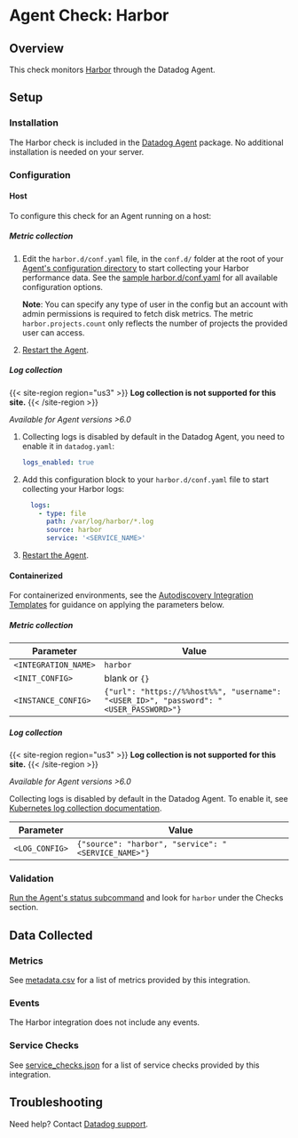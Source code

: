 # Agent Check: Harbor

## Overview

This check monitors [Harbor][1] through the Datadog Agent.

## Setup

### Installation

The Harbor check is included in the [Datadog Agent][2] package. No additional installation is needed on your server.

### Configuration

<!-- xxx tabs xxx -->
<!-- xxx tab "Host" xxx -->

#### Host

To configure this check for an Agent running on a host:

##### Metric collection

1. Edit the `harbor.d/conf.yaml` file, in the `conf.d/` folder at the root of your [Agent's configuration directory][3] to start collecting your Harbor performance data. See the [sample harbor.d/conf.yaml][4] for all available configuration options.

    **Note**: You can specify any type of user in the config but an account with admin permissions is required to fetch disk metrics. The metric `harbor.projects.count` only reflects the number of projects the provided user can access.

2. [Restart the Agent][5].

##### Log collection

{{< site-region region="us3" >}}
**Log collection is not supported for this site.**
{{< /site-region >}}

_Available for Agent versions >6.0_

1. Collecting logs is disabled by default in the Datadog Agent, you need to enable it in `datadog.yaml`:

   ```yaml
   logs_enabled: true
   ```

2. Add this configuration block to your `harbor.d/conf.yaml` file to start collecting your Harbor logs:

   ```yaml
     logs:
       - type: file
         path: /var/log/harbor/*.log
         source: harbor
         service: '<SERVICE_NAME>'
   ```

3. [Restart the Agent][5].

<!-- xxz tab xxx -->
<!-- xxx tab "Containerized" xxx -->

#### Containerized

For containerized environments, see the [Autodiscovery Integration Templates][6] for guidance on applying the parameters below.

##### Metric collection

| Parameter            | Value                                                                                 |
| -------------------- | ------------------------------------------------------------------------------------- |
| `<INTEGRATION_NAME>` | `harbor`                                                                              |
| `<INIT_CONFIG>`      | blank or `{}`                                                                         |
| `<INSTANCE_CONFIG>`  | `{"url": "https://%%host%%", "username": "<USER_ID>", "password": "<USER_PASSWORD>"}` |

##### Log collection

{{< site-region region="us3" >}}
**Log collection is not supported for this site.**
{{< /site-region >}}

_Available for Agent versions >6.0_

Collecting logs is disabled by default in the Datadog Agent. To enable it, see [Kubernetes log collection documentation][7].

| Parameter      | Value                                               |
| -------------- | --------------------------------------------------- |
| `<LOG_CONFIG>` | `{"source": "harbor", "service": "<SERVICE_NAME>"}` |

<!-- xxz tab xxx -->
<!-- xxz tabs xxx -->

### Validation

[Run the Agent's status subcommand][8] and look for `harbor` under the Checks section.

## Data Collected

### Metrics

See [metadata.csv][9] for a list of metrics provided by this integration.

### Events

The Harbor integration does not include any events.

### Service Checks

See [service_checks.json][11] for a list of service checks provided by this integration.

## Troubleshooting

Need help? Contact [Datadog support][10].


[1]: https://goharbor.io
[2]: https://app.datadoghq.com/account/settings#agent
[3]: https://docs.datadoghq.com/agent/guide/agent-configuration-files/
[4]: https://github.com/DataDog/integrations-core/blob/master/harbor/datadog_checks/harbor/data/conf.yaml.example
[5]: https://docs.datadoghq.com/agent/guide/agent-commands/#start-stop-and-restart-the-agent
[6]: https://docs.datadoghq.com/agent/kubernetes/integrations/
[7]: https://docs.datadoghq.com/agent/kubernetes/log/
[8]: https://docs.datadoghq.com/agent/guide/agent-commands/#agent-status-and-information
[9]: https://github.com/DataDog/integrations-core/blob/master/harbor/metadata.csv
[10]: https://docs.datadoghq.com/help/
[11]: https://github.com/DataDog/integrations-core/blob/master/harbor/assets/service_checks.json
